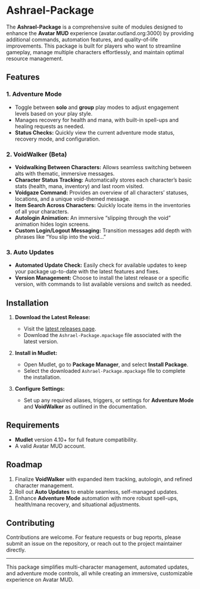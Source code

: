 # Ashrael-Package

The **Ashrael-Package** is a comprehensive suite of modules designed to enhance the **Avatar MUD** experience (avatar.outland.org:3000) by providing additional commands, automation features, and quality-of-life improvements. This package is built for players who want to streamline gameplay, manage multiple characters effortlessly, and maintain optimal resource management.

## Features

### 1. **Adventure Mode**
   - Toggle between **solo** and **group** play modes to adjust engagement levels based on your play style.
   - Manages recovery for health and mana, with built-in spell-ups and healing requests as needed.
   - **Status Checks:** Quickly view the current adventure mode status, recovery mode, and configuration.

### 2. **VoidWalker** (Beta)
   - **Voidwalking Between Characters:** Allows seamless switching between alts with thematic, immersive messages.
   - **Character Status Tracking:** Automatically stores each character’s basic stats (health, mana, inventory) and last room visited.
   - **Voidgaze Command:** Provides an overview of all characters’ statuses, locations, and a unique void-themed message.
   - **Item Search Across Characters:** Quickly locate items in the inventories of all your characters.
   - **Autologin Animation:** An immersive “slipping through the void” animation hides login screens.
   - **Custom Login/Logout Messaging:** Transition messages add depth with phrases like “You slip into the void…”

### 3. **Auto Updates**
   - **Automated Update Check:** Easily check for available updates to keep your package up-to-date with the latest features and fixes.
   - **Version Management:** Choose to install the latest release or a specific version, with commands to list available versions and switch as needed.

## Installation

1. **Download the Latest Release:**
   - Visit the [latest releases page](https://github.com/andersonwilliam85/Ashrael-Package/releases).
   - Download the `Ashrael-Package.mpackage` file associated with the latest version.

2. **Install in Mudlet:**
   - Open Mudlet, go to **Package Manager**, and select **Install Package**.
   - Select the downloaded `Ashrael-Package.mpackage` file to complete the installation.

3. **Configure Settings:**
   - Set up any required aliases, triggers, or settings for **Adventure Mode** and **VoidWalker** as outlined in the documentation.

## Requirements

- **Mudlet** version 4.10+ for full feature compatibility.
- A valid Avatar MUD account.

## Roadmap

1. Finalize **VoidWalker** with expanded item tracking, autologin, and refined character management.
2. Roll out **Auto Updates** to enable seamless, self-managed updates.
3. Enhance **Adventure Mode** automation with more robust spell-ups, health/mana recovery, and situational adjustments.

## Contributing

Contributions are welcome. For feature requests or bug reports, please submit an issue on the repository, or reach out to the project maintainer directly.

--- 

This package simplifies multi-character management, automated updates, and adventure mode controls, all while creating an immersive, customizable experience on Avatar MUD.
